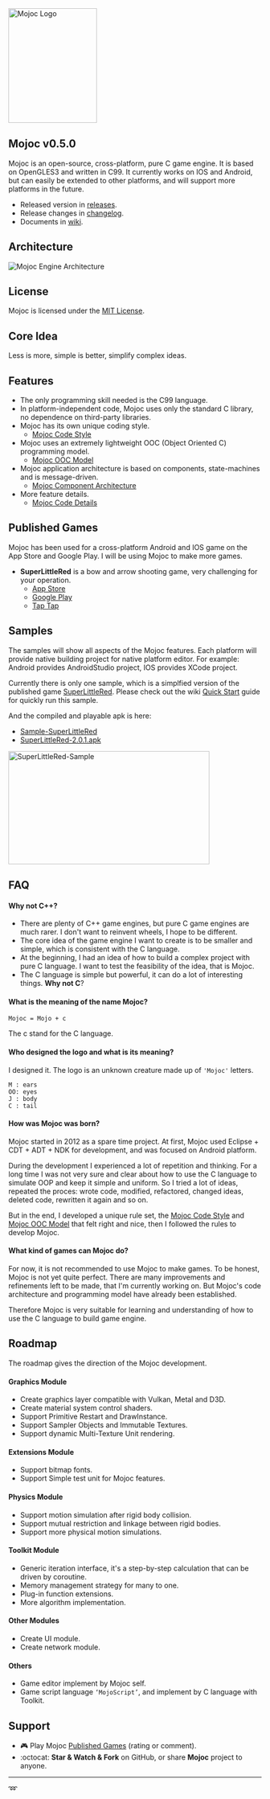 <img src="https://raw.githubusercontent.com/scottcgi/Mojoc/master/Docs/Pic/Logo.png" width="176" height="228" alt="Mojoc Logo" title="Mojoc Logo" />


## Mojoc v0.5.0

Mojoc is an open-source, cross-platform, pure C game engine. It is based on OpenGLES3 and written in C99. It currently works on IOS and Android, but can easily be extended to other platforms, and will support more platforms in the future.

* Released version in [releases](https://github.com/scottcgi/Mojoc/releases).
* Release changes in [changelog](https://github.com/scottcgi/Mojoc/blob/master/ChangeLog.md).
* Documents in [wiki](https://github.com/scottcgi/Mojoc/wiki).


## Architecture
![Mojoc Engine Architecture](https://github.com/scottcgi/Mojoc/raw/master/Docs/Pic/Architecture.png "Mojoc Engine Architecture")


## License
Mojoc is licensed under the [MIT License](https://github.com/scottcgi/Mojoc/blob/master/LICENSE "Mojoc Under MIT License").


## Core Idea
Less is more, simple is better, simplify complex ideas.


## Features

* The only programming skill needed is the C99 language.
* In platform-independent code, Mojoc uses only the standard C library, no dependence on third-party libraries.
* Mojoc has its own unique coding style.
  * [Mojoc Code Style](https://github.com/scottcgi/Mojoc/wiki/Code-Style)
* Mojoc uses an extremely lightweight OOC (Object Oriented C) programming model. 
  * [Mojoc OOC Model](https://github.com/scottcgi/Mojoc/wiki/OOC-(Object-Oriented-C))
* Mojoc application architecture is based on components, state-machines and is message-driven. 
  * [Mojoc Component Architecture](https://github.com/scottcgi/Mojoc/wiki/Component-Architecture)
* More feature details. 
  * [Mojoc Code Details](https://github.com/scottcgi/Mojoc/wiki/Code-Details)
  
    
## Published Games
Mojoc has been used for a cross-platform Android and IOS game on the App Store and Google Play. I will be using Mojoc to make more games.

* **SuperLittleRed** is a bow and arrow shooting game, very challenging for your operation.
  * [App Store](https://itunes.apple.com/cn/app/id1242353775)
  * [Google Play](https://play.google.com/store/apps/details?id=com.SuperLittleRed)
  * [Tap Tap](https://www.taptap.com/app/45524)
  

## Samples
The samples will show all aspects of the Mojoc features. Each platform will provide native building project for native platform editor. For example: Android provides AndroidStudio project, IOS provides XCode project.

Currently there is only one sample, which is a simplfied version of the published game [SuperLittleRed](https://github.com/scottcgi/Mojoc/tree/master/Samples/SuperLittleRed). Please check out the wiki [Quick Start](https://github.com/scottcgi/Mojoc/wiki) guide for quickly run this sample.

And the compiled and playable apk is here:

* [Sample-SuperLittleRed](https://github.com/scottcgi/Mojoc/blob/master/Samples/Apk/Sample-SuperLittleRed.apk?raw=true)
* [SuperLittleRed-2.0.1.apk](https://github.com/scottcgi/Mojoc/blob/master/Samples/Apk/SuperLittleRed-2.0.1.apk?raw=true)

<img src="https://raw.githubusercontent.com/scottcgi/Mojoc/master/Docs/Pic/SuperLittleRed-Sample.gif" width="400" height="225" alt="SuperLittleRed-Sample" title="SuperLittleRed-Sample" />



## FAQ

#### Why not C++?
  * There are plenty of C++ game engines, but pure C game engines are much rarer. I don't want to reinvent wheels, I hope to be different.
  * The core idea of the game engine I want to create is to be smaller and simple, which is consistent with the C language.
  * At the beginning, I had an idea of how to build a complex project with pure C language. I want to test the feasibility of the idea, that is Mojoc.
  * The C language is simple but powerful, it can do a lot of interesting things. **Why not C**?
    
#### What is the meaning of the name Mojoc? 
  ```
  Mojoc = Mojo + c
  ```
  The c stand for the C language.
    
#### Who designed the logo and what is its meaning?
  I designed it. The logo is an unknown creature made up of `'Mojoc'` letters.
  ```
  M : ears  
  OO: eyes  
  J : body  
  C : tail
  ```
  
#### How was Mojoc was born?

  Mojoc started in 2012 as a spare time project. At first, Mojoc used Eclipse + CDT + ADT + NDK for development, and was focused on Android platform. 
    
  During the development I experienced a lot of repetition and thinking. For a long time I was not very sure and clear about how to use the C language to simulate OOP and keep it simple and uniform. So I tried a lot of ideas, repeated the proces: wrote code, modified, refactored, changed ideas, deleted code, rewritten it again and so on.
  
  But in the end, I developed a unique rule set, the [Mojoc Code Style](https://github.com/scottcgi/Mojoc/wiki/Code-Style) and [Mojoc OOC Model](https://github.com/scottcgi/Mojoc/wiki/OOC-(Object-Oriented-C)) that felt right and nice, then I followed the rules to develop Mojoc.


#### What kind of games can Mojoc do?

  For now, it is not recommended to use Mojoc to make games. To be honest, Mojoc is not yet quite perfect. There are many improvements and refinements left to be made, that I'm currently working on. But Mojoc's code architecture and programming model have already been established. 
  
  Therefore Mojoc is very suitable for learning and understanding of how to use the C language to build game engine.
  
  
## Roadmap
The roadmap gives the direction of the Mojoc development.

#### Graphics Module
  * Create graphics layer compatible with Vulkan, Metal and D3D.
  * Create material system control shaders.
  * Support Primitive Restart and DrawInstance.
  * Support Sampler Objects and Immutable Textures.
  * Support dynamic Multi-Texture Unit rendering.
  
#### Extensions Module
  * Support bitmap fonts.
  * Support Simple test unit for Mojoc features.
  
#### Physics Module
  * Support motion simulation after rigid body collision.
  * Support mutual restriction and linkage between rigid bodies.
  * Support more physical motion simulations.  
  
#### Toolkit Module  
  * Generic iteration interface, it's a step-by-step calculation that can be driven by coroutine.
  * Memory management strategy for many to one.
  * Plug-in function extensions.
  * More algorithm implementation.  
  
#### Other Modules  
  * Create UI module.
  * Create network module.
  
#### Others
  * Game editor implement by Mojoc self.
  * Game script language `‘MojoScript’`, and implement by C language with Toolkit.  


## Support
  * :video_game: Play Mojoc [Published Games](#published-games) (rating or comment).
  * :octocat: **Star & Watch & Fork** on GitHub, or share **Mojoc** project to anyone.
  
------
:loop:
